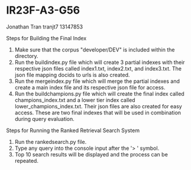 # IR23F-A3-G56
Jonathan Tran tranjt7 13147853

Steps for Building the Final Index
1. Make sure that the corpus "developer/DEV" is included within the directory.
2. Run the buildindex.py file which will create 3 partial indexes with their respective json files called index1.txt, index2.txt, and index3.txt. The json file mapping docids to urls is also created.
3. Run the mergeindex.py file which will merge the partial indexes and create a main index file and its respective json file for access.
4. Run the buildchampions.py file which will create the final index called champions_index.txt and a lower tier index called lower_champions_index.txt. Their json files are also created for easy access. These are two final indexes that will be used in combination during query evaluation.

Steps for Running the Ranked Retrieval Search System
1. Run the rankedsearch.py file.
2. Type any query into the console input after the '> ' symbol.
3. Top 10 search results will be displayed and the process can be repeated.

